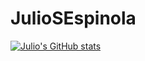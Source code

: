# JulioSEspinola
[![Julio's GitHub stats](https://github-readme-stats.vercel.app/api?username=JulioSEspinola)](https://github.com/JulioSEspinola/github-readme-stats)
